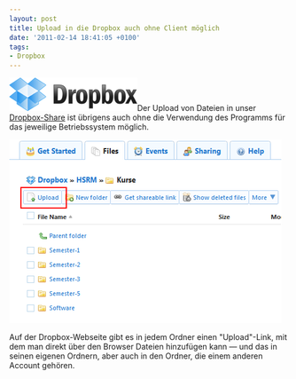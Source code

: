 ```yaml
---
layout: post
title: Upload in die Dropbox auch ohne Client möglich
date: '2011-02-14 18:41:05 +0100'
tags:
- Dropbox
---
```

<p><a href="http://db.tt/NYepoPI"><img class="alignright size-full wp-image-553" title="Dropbox" src="/uploads/2011/05/logo.png" alt="Dropbox Logo" width="231" height="60" /></a>Der Upload von Dateien in unser <a href="http://db.tt/NYepoPI">Dropbox-Share</a> ist übrigens auch ohne die Verwendung des Programms für das jeweilige Betriebssystem möglich.</p>
<p><img src="/uploads/2011/02/2011-02-14-133.png" alt="" title="Upload in die Dropbox mit Hilfe des Browsers" width="491" height="331" class="alignnone size-full wp-image-428" /></p>
<p>Auf der Dropbox-Webseite gibt es in jedem Ordner einen "Upload"-Link, mit dem man direkt über den Browser Dateien hinzufügen kann &mdash; und das in seinen eigenen Ordnern, aber auch in den Ordner, die einem anderen Account gehören.</p>
